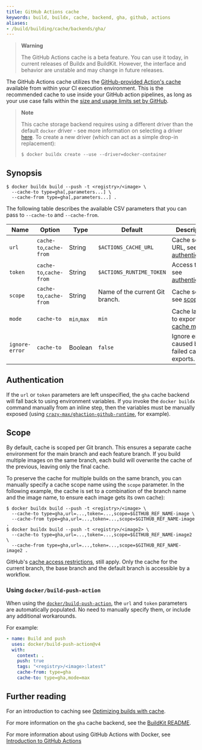 ```yaml
---
title: GitHub Actions cache
keywords: build, buildx, cache, backend, gha, github, actions
aliases:
- /build/building/cache/backends/gha/
---
```


> **Warning**
>
> The GitHub Actions cache is a beta feature. You can use it today, in current
> releases of Buildx and BuildKit. However, the interface and behavior are
> unstable and may change in future releases.

The GitHub Actions cache utilizes the
[GitHub-provided Action's cache](https://github.com/actions/cache) available
from within your CI execution environment. This is the recommended cache to use
inside your GitHub action pipelines, as long as your use case falls within the
[size and usage limits set by GitHub](https://docs.github.com/en/actions/using-workflows/caching-dependencies-to-speed-up-workflows#usage-limits-and-eviction-policy).

> **Note**
>
> This cache storage backend requires using a different driver than the default
> `docker` driver - see more information on selecting a driver
> [here](../../drivers/index.md). To create a new driver (which can act as a
> simple drop-in replacement):
>
> ```console
> $ docker buildx create --use --driver=docker-container
> ```

## Synopsis

```console
$ docker buildx build --push -t <registry>/<image> \
  --cache-to type=gha[,parameters...] \
  --cache-from type=gha[,parameters...] .
```

The following table describes the available CSV parameters that you can pass to
`--cache-to` and `--cache-from`.

| Name           | Option                  | Type        | Default                         | Description                                   |
| -------------- | ----------------------- | ----------- | ------------------------------- | --------------------------------------------- |
| `url`          | `cache-to`,`cache-from` | String      | `$ACTIONS_CACHE_URL`            | Cache server URL, see [authentication][1].    |
| `token`        | `cache-to`,`cache-from` | String      | `$ACTIONS_RUNTIME_TOKEN`        | Access token, see [authentication][1].        |
| `scope`        | `cache-to`,`cache-from` | String      | Name of the current Git branch. | Cache scope, see [scope][2]                   |
| `mode`         | `cache-to`              | `min`,`max` | `min`                           | Cache layers to export, see [cache mode][3].  |
| `ignore-error` | `cache-to`              | Boolean     | `false`                         | Ignore errors caused by failed cache exports. |

[1]: #authentication
[2]: #scope
[3]: index.md#cache-mode

## Authentication

If the `url` or `token` parameters are left unspecified, the `gha` cache backend
will fall back to using environment variables. If you invoke the `docker buildx`
command manually from an inline step, then the variables must be manually
exposed (using
[`crazy-max/ghaction-github-runtime`](https://github.com/crazy-max/ghaction-github-runtime),
for example).

## Scope

By default, cache is scoped per Git branch. This ensures a separate cache
environment for the main branch and each feature branch. If you build multiple
images on the same branch, each build will overwrite the cache of the previous,
leaving only the final cache.

To preserve the cache for multiple builds on the same branch, you can manually
specify a cache scope name using the `scope` parameter. In the following
example, the cache is set to a combination of the branch name and the image
name, to ensure each image gets its own cache):

```console
$ docker buildx build --push -t <registry>/<image> \
  --cache-to type=gha,url=...,token=...,scope=$GITHUB_REF_NAME-image \
  --cache-from type=gha,url=...,token=...,scope=$GITHUB_REF_NAME-image .
$ docker buildx build --push -t <registry>/<image2> \
  --cache-to type=gha,url=...,token=...,scope=$GITHUB_REF_NAME-image2 \
  --cache-from type=gha,url=...,token=...,scope=$GITHUB_REF_NAME-image2 .
```

GitHub's [cache access restrictions](https://docs.github.com/en/actions/advanced-guides/caching-dependencies-to-speed-up-workflows#restrictions-for-accessing-a-cache),
still apply. Only the cache for the current branch, the base branch and the
default branch is accessible by a workflow.

### Using `docker/build-push-action`

When using the
[`docker/build-push-action`](https://github.com/docker/build-push-action), the
`url` and `token` parameters are automatically populated. No need to manually
specify them, or include any additional workarounds.

For example:

```yaml
- name: Build and push
  uses: docker/build-push-action@v4
  with:
    context: .
    push: true
    tags: "<registry>/<image>:latest"
    cache-from: type=gha
    cache-to: type=gha,mode=max
```

## Further reading

For an introduction to caching see [Optimizing builds with cache](../index.md).

For more information on the `gha` cache backend, see the
[BuildKit README](https://github.com/moby/buildkit#github-actions-cache-experimental).

For more information about using GitHub Actions with Docker, see
[Introduction to GitHub Actions](../../ci/github-actions/index.md)